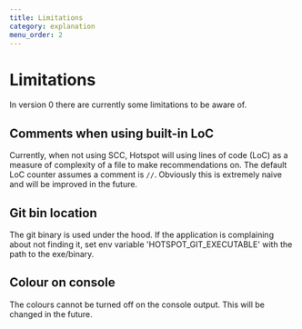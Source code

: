 ```yaml
---
title: Limitations
category: explanation
menu_order: 2
---
```


# Limitations

In version 0 there are currently some limitations to be aware of.

## Comments when using built-in LoC

Currently, when not using SCC, Hotspot will using lines of code (LoC) as a measure of complexity of a file to make recommendations on. The default LoC counter assumes a comment is `//`. Obviously this is extremely naive and will be improved in the future.

## Git bin location

The git binary is used under the hood. If the application is complaining about not finding it, set env variable 'HOTSPOT_GIT_EXECUTABLE' with the path to the exe/binary.

## Colour on console

The colours cannot be turned off on the console output. This will be changed in the future.